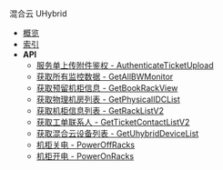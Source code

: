 <div class="sidebar_title icon__Uhybrid01">混合云 UHybrid</div>


- [概览](api/uhybrid-api/README.md)
- [索引](api/uhybrid-api/index.md)
- **API**
    - [服务单上传附件鉴权 - AuthenticateTicketUpload](api/uhybrid-api/authenticate_ticket_upload)
    - [获取所有监控数据 - GetAllBWMonitor](api/uhybrid-api/get_all_bw_monitor)
    - [获取预留机柜信息 - GetBookRackView](api/uhybrid-api/get_book_rack_view)
    - [获取物理机房列表 - GetPhysicalIDCList](api/uhybrid-api/get_physical_idc_list)
    - [获取机柜信息列表 - GetRackListV2](api/uhybrid-api/get_rack_list_v2)
    - [获取工单联系人 - GetTicketContactListV2](api/uhybrid-api/get_ticket_contact_list_v2)
    - [获取混合云设备列表 - GetUhybridDeviceList](api/uhybrid-api/get_uhybrid_device_list)
    - [机柜关电 - PowerOffRacks](api/uhybrid-api/power_off_racks)
    - [机柜开电 - PowerOnRacks](api/uhybrid-api/power_on_racks)
